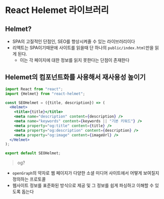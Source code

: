 # React Helemet 라이브러리

## Helmet?

- SPA의 고질적인 단점인, SEO를 향상시켜줄 수 있는 라이브러리이다
- 리액트는 SPA이기때문에 사이트를 읽을때 단 하나의 `public/index.html`만을 읽게 된다.
  - 이는 각 페이지에 대한 정보를 읽지 못한다는 단점이 존재한다

## Helemet의 컴포넌트화를 사용해서 재사용성 높이기

```jsx
import React from "react";
import {Helmet} from "react-helmet";

const SEOHelmet = ({title, description}) => (
  <Helmet>
    <title>{title}</title>
    <meta name="description" content={description} />
    <meta name="keywords" content={keywords || "기본 키워드"} />
    <meta property="og:title" content={title} />
    <meta property="og:description" content={description} />
    <meta property="og:image" content={imageUrl} />
  </Helmet>
);

export default SEOHelmet;
```

> og?

- `openGraph`의 약자로 웹 페이지가 다양한 소셜 미디어 사이트에서 어떻게 보여질지 정의하는 프로토콜
- 웹사이트 정보를 표준화된 방식으로 제공 및 그 정보를 쉽게 파싱하고 이해할 수 있도록 돕는다

